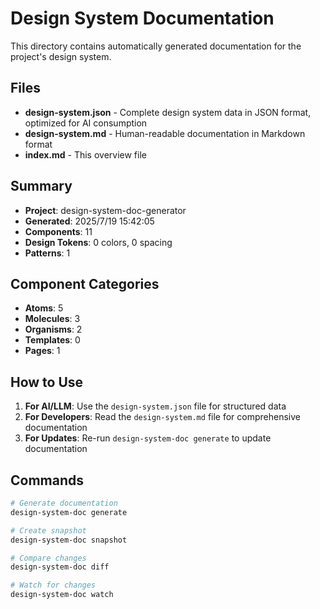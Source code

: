 # Design System Documentation

This directory contains automatically generated documentation for the project's design system.

## Files

- **design-system.json** - Complete design system data in JSON format, optimized for AI consumption
- **design-system.md** - Human-readable documentation in Markdown format
- **index.md** - This overview file

## Summary

- **Project**: design-system-doc-generator
- **Generated**: 2025/7/19 15:42:05
- **Components**: 11
- **Design Tokens**: 0 colors, 0 spacing
- **Patterns**: 1

## Component Categories

- **Atoms**: 5
- **Molecules**: 3
- **Organisms**: 2
- **Templates**: 0
- **Pages**: 1

## How to Use

1. **For AI/LLM**: Use the `design-system.json` file for structured data
2. **For Developers**: Read the `design-system.md` file for comprehensive documentation
3. **For Updates**: Re-run `design-system-doc generate` to update documentation

## Commands

```bash
# Generate documentation
design-system-doc generate

# Create snapshot
design-system-doc snapshot

# Compare changes
design-system-doc diff

# Watch for changes
design-system-doc watch
```
